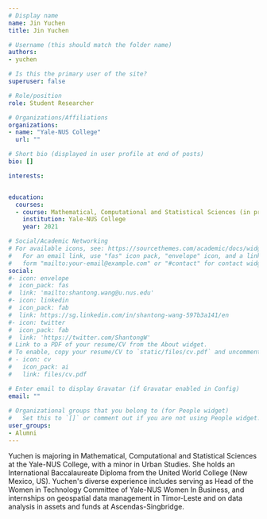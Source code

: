 ```yaml
---
# Display name
name: Jin Yuchen
title: Jin Yuchen

# Username (this should match the folder name)
authors:
- yuchen

# Is this the primary user of the site?
superuser: false

# Role/position
role: Student Researcher

# Organizations/Affiliations
organizations:
- name: "Yale-NUS College"
  url: ""

# Short bio (displayed in user profile at end of posts)
bio: []

interests:


education:
  courses:
  - course: Mathematical, Computational and Statistical Sciences (in progress)
    institution: Yale-NUS College
    year: 2021

# Social/Academic Networking
# For available icons, see: https://sourcethemes.com/academic/docs/widgets/#icons
#   For an email link, use "fas" icon pack, "envelope" icon, and a link in the
#   form "mailto:your-email@example.com" or "#contact" for contact widget.
social:
#- icon: envelope
#  icon_pack: fas
#  link: 'mailto:shantong.wang@u.nus.edu'
#- icon: linkedin
#  icon_pack: fab
#  link: https://sg.linkedin.com/in/shantong-wang-597b3a141/en
#- icon: twitter
#  icon_pack: fab
#  link: 'https://twitter.com/ShantongW'
# Link to a PDF of your resume/CV from the About widget.
# To enable, copy your resume/CV to `static/files/cv.pdf` and uncomment the lines below.  
# - icon: cv
#   icon_pack: ai
#   link: files/cv.pdf

# Enter email to display Gravatar (if Gravatar enabled in Config)
email: ""
  
# Organizational groups that you belong to (for People widget)
#   Set this to `[]` or comment out if you are not using People widget.  
user_groups:
- Alumni
---
```


Yuchen is majoring in Mathematical, Computational and Statistical Sciences at the Yale-NUS College, with a minor in Urban Studies.
She holds an International Baccalaureate Diploma from the United World College (New Mexico, US).
Yuchen's diverse experience includes serving as Head of the Women in Technology Committee of Yale-NUS Women In Business, and internships on geospatial data management in Timor-Leste and on data analysis in assets and funds at Ascendas-Singbridge.
